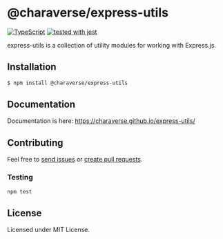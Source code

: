 # @charaverse/express-utils

[![TypeScript](https://img.shields.io/badge/%3C%2F%3E-TypeScript-%230074c1.svg)](http://www.typescriptlang.org/)
[![tested with jest](https://img.shields.io/badge/tested_with-jest-99424f.svg)](https://github.com/facebook/jest)

express-utils is a collection of utility modules for working with Express.js.

## Installation

```bash
$ npm install @charaverse/express-utils
```

## Documentation

Documentation is here: https://charaverse.github.io/express-utils/

## Contributing

Feel free to [send issues][issues] or [create pull requests][pulls].

### Testing

```sh
npm test
```

## License

Licensed under MIT License.

[issues]: https://github.com/charaverse/express-utils/issues
[pulls]: https://github.com/charaverse/express-utils/pulls
